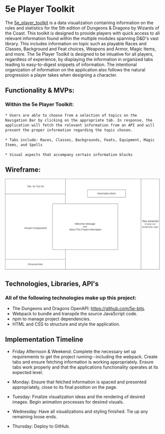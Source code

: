 # 5e Player Toolkit

The [5e_player_toolkit](https://github.com/jtabor214/5e_player_toolkit.git) is a data visualization containing information on the rules and statistics for the 5th edition of Dungeons & Dragons by Wizards of the Coast. This toolkit is designed to provide players with quick access to all relevant information found within the multiple modules spanning D&D's vast library. This includes information on topic such as playable Races and Classes, Background and Feat choices, Weapons and Armor, Magic Items, and more. The 5e Player Toolkit is designed to be intuative for all players, regardless of experience, by displaying the information in organized tabs leading to easy-to-digest snippets of information. The intentional organization of information on the application also follows the natural progression a player takes when designing a character.

## Functionality & MVPs:

### Within the 5e Player Toolkit:

    * Users are able to choose from a selection of topics on the Navigation Bar by clicking on the appropriate tab. In response, the application will fetch the relevant information from an API and will present the proper information regarding the topic chosen.

    * Tabs include: Races, Classes, Backgrounds, Feats, Equipment, Magic Items, and Spells

    * Visual aspects that accompany certain information blocks

## Wireframe: 

![5e Player Toolkit Wireframe](./wireframe/initial_wireframe.png)

## Technologies, Libraries, API's 

### All of the following technologies make up this project: 

* The Dungeons and Dragons OpenAPI: https://github.com/5e-bits. 
* Webpack to bundle and transpile the source JavaScript code.
* npm to manage project dependencies.
* HTML and CSS to structure and style the application.

## Implementation Timeline

* Friday Afternoon & Weekend: Complete the necessary set up requirements to get the project running--including the webpack. Create tabs and ensure fetching information is working appropriately. Ensure tabs work properly and that the applications functionality operates at its expected level.

* Monday: Ensure that fetched information is spaced and presented appropriately, close to its final position on the page.

* Tuesday: Finalize visualization ideas and the rendering of desired images. Begin animation processes for desired visuals. 

* Wednesday: Have all visualizations and styling finished. Tie up any remaining loose ends.

* Thursday: Deploy to GitHub.